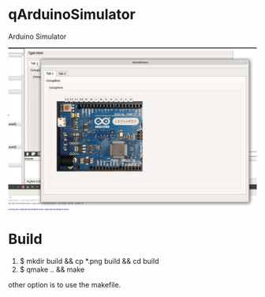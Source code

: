 # qArduinoSimulator

Arduino Simulator

![alt tag](screenshot.png)

# Build

1. $ mkdir build && cp *.png build && cd build
2. $ qmake .. && make

other option is to use the makefile.
